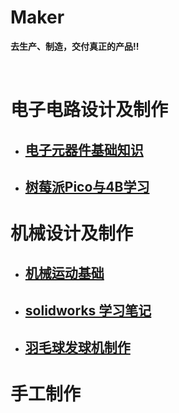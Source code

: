 # Maker 
**去生产、制造，交付真正的产品!!** 

<br>

# 电子电路设计及制作
- ## [电子元器件基础知识](md/electronic/base.md) 
- ## [树莓派Pico与4B学习](md/electronic/respi.md)    

# 机械设计及制作  
- ## [机械运动基础](md/machine-design/base.md)  
- ## [solidworks 学习笔记](md/solidworks/README.md)  
- ## [羽毛球发球机制作](md/shuttlecock/README.md)  

# 手工制作

